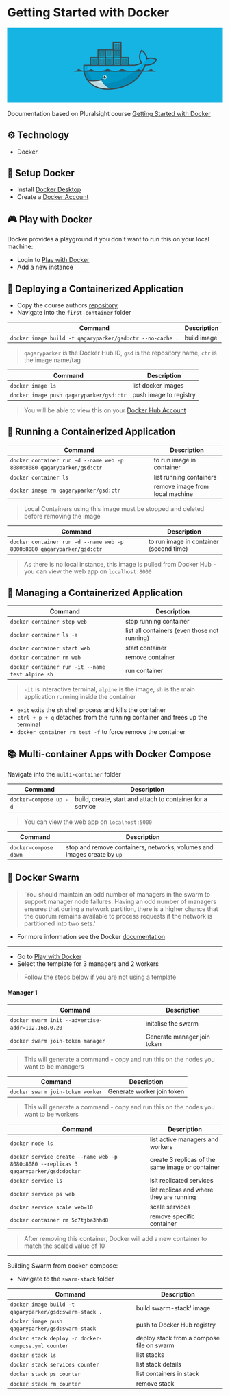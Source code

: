# Getting Started with Docker

![](images/image1.jpg)

Documentation based on Pluralsight course [Getting Started with Docker](https://app.pluralsight.com/library/courses/getting-started-docker)

## :gear: Technology
- Docker

## :notebook: Setup Docker

- Install [Docker Desktop](https://www.docker.com/products/docker-desktop)
- Create a [Docker Account](https://hub.docker.com/signup)

## :video_game: Play with Docker
Docker provides a playground if you don't want to run this on your local machine:
- Login to [Play with Docker](https://labs.play-with-docker.com/)
- Add a new instance

## :rocket: Deploying a Containerized Application

- Copy the course authors [repository](https://github.com/nigelpoulton/gsd)
- Navigate into the `first-container` folder

| Command                                                   | Description |
|-----------------------------------------------------------|-------------|
| `docker image build -t qagaryparker/gsd:ctr --no-cache .` | build image |

> `qagaryparker` is the Docker Hub ID, `gsd` is the repository name, `ctr` is the image name/tag

| Command                                  | Description            |
|------------------------------------------|------------------------|
| `docker image ls`                        | list docker images     |
| `docker image push qagaryparker/gsd:ctr` | push image to registry |

> You will be able to view this on your [Docker Hub Account](https://hub.docker.com/repository/docker)

## :runner: Running a Containerized Application

| Command                                                                | Description                     |
|------------------------------------------------------------------------|---------------------------------|
| `docker container run -d --name web -p 8080:8080 qagaryparker/gsd:ctr` | to run image in container       |
| `docker container ls`                                                  | list running containers         |
| `docker image rm qagaryparker/gsd:ctr`                                 | remove image from local machine |

> Local Containers using this image must be stopped and deleted before removing the image

| Command                                                                | Description                             |
|------------------------------------------------------------------------|-----------------------------------------|
| `docker container run -d --name web -p 8000:8080 qagaryparker/gsd:ctr` | to run image in container (second time) |

> As there is no local instance, this image is pulled from Docker Hub - you can view the web app on `localhost:8000`

## :blue_book: Managing a Containerized Application

| Command                                          | Description                                  |
|--------------------------------------------------|----------------------------------------------|
| `docker container stop web`                      | stop running container                       |
| `docker container ls -a`                         | list all containers (even those not running) |
| `docker container start web`                     | start container                              |
| `docker container rm web`                        | remove container                             |
| `docker container run -it --name test alpine sh` | run container                                |

> `-it` is interactive terminal, `alpine` is the image, `sh` is the main application running inside the container

- `exit` exits the `sh` shell process and kills the container
- `ctrl + p + q` detaches from the running container and frees up the terminal
- `docker container rm test -f` to force remove the container

## :books: Multi-container Apps with Docker Compose

Navigate into the `multi-container` folder

| Command                | Description                                                |
|------------------------|------------------------------------------------------------|
| `docker-compose up -d` | build, create, start and attach to container for a service |

> You can view the web app on `localhost:5000`

| Command               | Description                                                             |
|-----------------------|-------------------------------------------------------------------------|
| `docker-compose down` | stop and remove containers, networks, volumes and images create by `up` |

## :honeybee: Docker Swarm

> 'You should maintain an odd number of managers in the swarm to support manager node failures. Having an odd number of managers ensures that during a network partition, there is a higher chance that the quorum remains available to process requests if the network is partitioned into two sets.'

- For more information see the Docker [documentation](https://docs.docker.com/engine/swarm/admin_guide/#add-manager-nodes-for-fault-tolerance)
---
- Go to [Play with Docker](https://labs.play-with-docker.com/)
- Select the template for 3 managers and 2 workers

> Follow the steps below if you are not using a template

#### Manager 1

| Command                                           | Description                 |
|---------------------------------------------------|-----------------------------|
| `docker swarm init --advertise-addr=192.168.0.20` | initalise the swarm         |
| `docker swarm join-token manager`                 | Generate manager join token |

> This will generate a command - copy and run this on the nodes you want to be managers

| Command                          | Description                |
|----------------------------------|----------------------------|
| `docker swarm join-token worker` | Generate worker join token |

> This will generate a command - copy and run this on the nodes you want to be workers

| Command                                                                              | Description                                      |
|--------------------------------------------------------------------------------------|--------------------------------------------------|
| `docker node ls`                                                                     | list active managers and workers                 |
| `docker service create --name web -p 8080:8080 --replicas 3 qagaryparker/gsd:docker` | create 3 replicas of the same image or container |
| `docker service ls`                                                                  | lsit replicated services                         |
| `docker service ps web`                                                              | list replicas and where they are running         |
| `docker service scale web=10`                                                        | scale services                                   |
| `docker container rm 5c7tjba3hhd8`                                                   | remove specific container                        |

> After removing this container, Docker will add a new container to match the scaled value of 10

---

Building Swarm from docker-compose:

- Navigate to the `swarm-stack` folder

| Command                                                | Description                               |
|--------------------------------------------------------|-------------------------------------------|
| `docker image build -t qagaryparker/gsd:swarm-stack .` | build swarm-stack' image                  |
| `docker image push qagaryparker/gsd:swarm-stack`       | push to Docker Hub registry               |
| `docker stack deploy -c docker-compose.yml counter`    | deploy stack from a compose file on swarm |
| `docker stack ls`                                      | list stacks                               |
| `docker stack services counter`                        | list stack details                        |
| `docker stack ps counter`                              | list containers in stack                  |
| `docker stack rm counter`                              | remove stack                              |